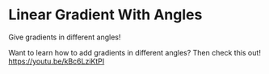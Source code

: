 # Linear Gradient With Angles
Give gradients in different angles!

Want to learn how to add gradients in different angles? Then check this out! https://youtu.be/kBc6LziKtPI
